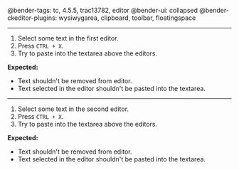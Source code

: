 @bender-tags: tc, 4.5.5, trac13782, editor
@bender-ui: collapsed
@bender-ckeditor-plugins: wysiwygarea, clipboard, toolbar, floatingspace

----

1. Select some text in the first editor.
2. Press `CTRL + X`.
3. Try to paste into the textarea above the editors.

**Expected:**
* Text shouldn't be removed from editor.
* Text selected in the editor shouldn't be pasted into the textarea.

----

1. Select some text in the second editor.
2. Press `CTRL + X`.
3. Try to paste into the textarea above the editors.

**Expected:**
* Text shouldn't be removed from editor.
* Text selected in the editor shouldn't be pasted into the textarea.
